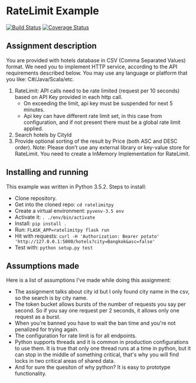 # RateLimit Example

[![Build Status](https://travis-ci.org/graffic/ratelimitpy.svg?branch=master)](https://travis-ci.org/graffic/ratelimitpy)
[![Coverage Status](https://coveralls.io/repos/github/graffic/ratelimitpy/badge.svg?branch=master)](https://coveralls.io/github/graffic/ratelimitpy?branch=master)

## Assignment description

You are provided with hotels database in CSV (Comma Separated Values) format.
We need you to implement HTTP service, according to the API requirements described below. You may use any language or platform that you like: C#/Java/Scala/etc.

1.  RateLimit: API calls need to be rate limited (request per 10 seconds) based on API Key provided in each http call.
    * On exceeding the limit, api key must be suspended for next 5 minutes.
    * Api key can have different rate limit set, in this case from configuration, and if not present there must be a global rate limit applied.
2.  Search hotels by CityId
3.  Provide optional sorting of the result by Price (both ASC and DESC order).
Note: Please don’t use any external library or key-value store for RateLimit. You need to create a InMemory Implementation for RateLimit.

## Installing and running

This example was written in Python 3.5.2. Steps to install:

* Clone repository.
* Get into the cloned repo: `cd ratelimitpy`
* Create a virtual environment: `pyvenv-3.5 env` 
* Activate it: `. ./env/bin/activate`
* Install: `pip install .`
* Run: `FLASK_APP=ratelimitpy flask run`
* Hit with requests: `curl -H 'Authorization: Bearer potato' 'http://127.0.0.1:5000/hotels?city=Bangkok&asc=false'`
* Test with: `python setup.py test`

## Assumptions made

Here is a list of assumptions I've made while doing this assignment:

* The assignment talks about city id but I only found city name in the csv, so the search is by city name.
* The token bucket allows bursts of the number of requests you say per second. So if you say one request per 2 seconds, it allows only one request as a burst.
* When you're banned you have to wait the ban time and you're not penalized for trying again.
* The configuration for rate limit is for all endpoints.
* Python supports threads and it is common in production configurations to use them. It is true that only one thread runs at a time in python, but it can stop in the middle of something critical, that's why you will find locks in two critical areas of shared data.
* And for sure the quesiton of why python? It is easy to prototype functionality.
